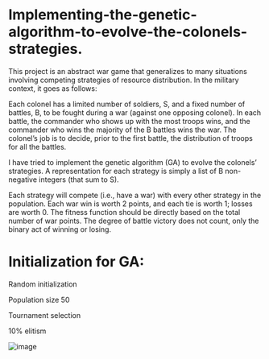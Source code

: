 # Implementing-the-genetic-algorithm-to-evolve-the-colonels-strategies.
This project is an abstract war game that generalizes to many situations involving competing strategies of resource distribution. In the military context, it goes as follows:

Each colonel has a limited number of soldiers, S, and a fixed number of battles, B, to be fought during a war (against one opposing colonel). In each battle, the commander who shows up with the most troops wins, and the commander who wins the majority of the B battles wins the war. The colonel’s job is to decide, prior to the first battle, the distribution of troops for all the battles.

I have tried to implement the genetic algorithm (GA) to evolve the colonels’ strategies. A representation for each strategy is simply a list of B non-negative integers (that sum to S).

Each strategy will compete (i.e., have a war) with every other strategy in the population. Each war win is worth 2 points, and each tie is worth 1; losses are worth 0. The fitness function should be directly based on the total number of war points. The degree of battle victory does not count, only the binary act of winning or losing.

# Initialization for GA: 
Random initialization

Population size 50

Tournament selection 

10% elitism

![image](https://user-images.githubusercontent.com/14861041/210170203-f9a7b8fd-5980-4f05-84ff-ea525ceaf1bc.png)
